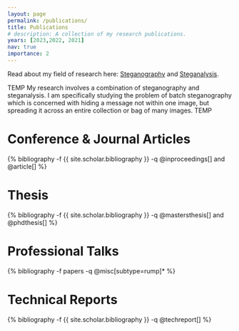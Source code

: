 ```yaml
---
layout: page
permalink: /publications/
title: Publications
# description: A collection of my research publications.
years: [2023,2022, 2021]
nav: true
importance: 2
---
```


Read about my field of research here: [Steganography](/blog/2021/steganography/) and [Steganalysis](/blog/2021/steganalysis/).

TEMP
My research involves a combination of steganography and steganalysis. I am specifically studying the problem of batch steganography which is concerned with hiding a message not within one image, but spreading it across an entire collection or bag of many images.
TEMP


<div class="publications">

<h1>Conference &amp; Journal Articles</h1>
{% bibliography -f {{ site.scholar.bibliography }}  -q @inproceedings[] and  @article[] %}

<h1>Thesis</h1>
{% bibliography -f {{ site.scholar.bibliography }}  -q @mastersthesis[] and  @phdthesis[] %}

<h1>Professional Talks</h1>
{% bibliography -f papers -q @misc[subtype=rump]* %}

<h1>Technical Reports</h1>
{% bibliography -f {{ site.scholar.bibliography }}  -q @techreport[] %}

</div>
